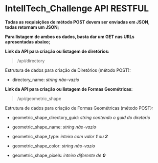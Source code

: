 # IntellTech_Challenge API RESTFUL
**Todas as requisições de método POST devem ser enviadas em JSON, todas retornam um JSON;**

**Para listagem de ambos os dados, basta dar um GET nas URLs apresentadas abaixo;**

**Link da API para criação ou listagem de diretórios:**

> /api/directory

Estrutura de dados para criação de Diretórios (método POST):

 - directory_name: *string não-vazio*

**Link da API para criação ou listagem de Formas Geométricas:**

> /api/geometric_shape

Estrutura de dados para criação de Formas Geométricas (método POST):

- geometric_shape_directory_guid: *string contendo o guid do diretório*

- geometric_shape_name: *string não-vazio*

- geometric_shape_type: *inteiro com valor **1** ou **2***

- geometric_shape_color: *string não-vazio*

- geometric_shape_pixels: *inteiro diferente de **0***

